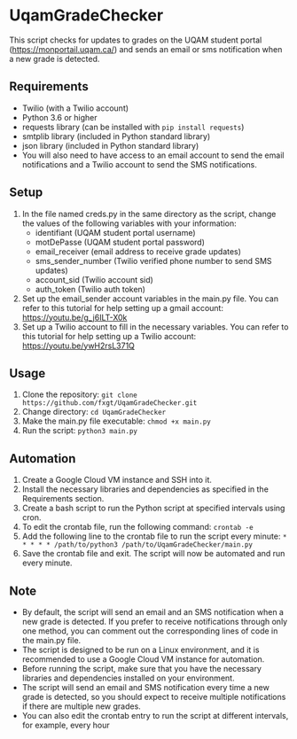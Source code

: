 UqamGradeChecker 
================

This script checks for updates to grades on the UQAM student portal (<https://monportail.uqam.ca/>) and sends an email or sms notification when a new grade is detected.

Requirements
------------

-   Twilio (with a Twilio account)
-   Python 3.6 or higher
-   requests library (can be installed with `pip install requests`)
-   smtplib library (included in Python standard library)
-   json library (included in Python standard library)
-   You will also need to have access to an email account to send the email notifications and a Twilio account to send the SMS notifications.

Setup
-----

1.  In the file named creds.py in the same directory as the script, change the values of the following variables with your information:
    -   identifiant (UQAM student portal username)
    -   motDePasse (UQAM student portal password)
    -   email_receiver (email address to receive grade updates)
    -   sms_sender_number (Twilio verified phone number to send SMS updates)
    -   account_sid (Twilio account sid)
    -   auth_token (Twilio auth token)
2.  Set up the email_sender account variables in the main.py file. You can refer to this tutorial for help setting up a gmail account: <https://youtu.be/g_j6ILT-X0k>
3.  Set up a Twilio account to fill in the necessary variables. You can refer to this tutorial for help setting up a Twilio account: <https://youtu.be/ywH2rsL371Q>

Usage
-----

1.  Clone the repository: `git clone https://github.com/fxgt/UqamGradeChecker.git`
2.  Change directory: `cd UqamGradeChecker`
3.  Make the main.py file executable: `chmod +x main.py`
4.  Run the script: `python3 main.py`

Automation
----------

1.  Create a Google Cloud VM instance and SSH into it.
2.  Install the necessary libraries and dependencies as specified in the Requirements section.
3.  Create a bash script to run the Python script at specified intervals using cron.
4.  To edit the crontab file, run the following command: `crontab -e`
5.  Add the following line to the crontab file to run the script every minute: `* * * * * /path/to/python3 /path/to/UqamGradeChecker/main.py`
6.  Save the crontab file and exit. The script will now be automated and run every minute.

Note
----

-   By default, the script will send an email and an SMS notification when a new grade is detected. If you prefer to receive notifications through only one method, you can comment out the corresponding lines of code in the main.py file.
-   The script is designed to be run on a Linux environment, and it is recommended to use a Google Cloud VM instance for automation.
-   Before running the script, make sure that you have the necessary libraries and dependencies installed on your environment.
-   The script will send an email and SMS notification every time a new grade is detected, so you should expect to receive multiple notifications if there are multiple new grades.
-   You can also edit the crontab entry to run the script at different intervals, for example, every hour

